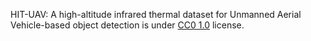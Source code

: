 HIT-UAV: A high-altitude infrared thermal dataset for Unmanned Aerial Vehicle-based object detection is under [CC0 1.0](https://creativecommons.org/publicdomain/zero/1.0/) license.